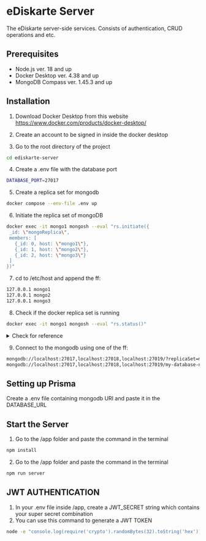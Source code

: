 # eDiskarte Server

The eDiskarte server-side services. Consists of authentication, CRUD operations and etc.

## Prerequisites
- Node.js ver. 18 and up
- Docker Desktop ver. 4.38 and up
- MongoDB Compass ver. 1.45.3 and up



## Installation

1. Download Docker Desktop from this website https://www.docker.com/products/docker-desktop/

2. Create an account to be signed in inside the docker desktop

3. Go to the root directory of the project

```bash
cd ediskarte-server
```
4. Create a .env file with the database port

```bash
DATABASE_PORT=27017
```

5. Create a replica set for mongodb

```bash
docker compose --env-file .env up
```

6. Initiate the replica set of mongoDB
```bash
docker exec -it mongo1 mongosh --eval "rs.initiate({
 _id: \"mongoReplica\",
 members: [
   {_id: 0, host: \"mongo1\"},
   {_id: 1, host: \"mongo2\"},
   {_id: 2, host: \"mongo3\"}
 ]
})"
```
7. cd to /etc/host and append the ff:
```bash
127.0.0.1 mongo1
127.0.0.1 mongo2
127.0.0.1 mongo3
```

8. Check if the docker replica set is running
```bash
docker exec -it mongo1 mongosh --eval "rs.status()"
```

<details markdown="1">
    <summary>Check for reference</summary>
    Current Mongosh Log ID:	6528adb69f801781a9bc0d09
    Connecting to:		mongodb://127.0.0.1:27017/?directConnection=true&serverSelectionTimeoutMS=2000&appName=mongosh+2.0.1
    Using MongoDB:		7.0.2
    Using Mongosh:		2.0.1

    For mongosh info see: https://docs.mongodb.com/mongodb-shell/

    ------
       The server generated these startup warnings when booting
       2023-10-13T02:35:49.994+00:00: Using the XFS filesystem is strongly recommended with the WiredTiger storage engine. See http://dochub.mongodb.org/core/prodnotes-filesystem
       2023-10-13T02:35:50.773+00:00: Access control is not enabled for the database. Read and write access to data and configuration is unrestricted
       2023-10-13T02:35:50.773+00:00: vm.max_map_count is too low
    ------

    {
      set: 'myReplicaSetName',
      date: ISODate("2023-10-13T02:38:46.688Z"),
      myState: 1,
      term: Long("1"),
      syncSourceHost: '',
      syncSourceId: -1,
      heartbeatIntervalMillis: Long("2000"),
      majorityVoteCount: 2,
      writeMajorityCount: 2,
      votingMembersCount: 3,
      writableVotingMembersCount: 3,
      optimes: {
        lastCommittedOpTime: { ts: Timestamp({ t: 1697164720, i: 1 }), t: Long("1") },
        lastCommittedWallTime: ISODate("2023-10-13T02:38:40.541Z"),
        readConcernMajorityOpTime: { ts: Timestamp({ t: 1697164720, i: 1 }), t: Long("1") },
        appliedOpTime: { ts: Timestamp({ t: 1697164720, i: 1 }), t: Long("1") },
        durableOpTime: { ts: Timestamp({ t: 1697164720, i: 1 }), t: Long("1") },
        lastAppliedWallTime: ISODate("2023-10-13T02:38:40.541Z"),
        lastDurableWallTime: ISODate("2023-10-13T02:38:40.541Z")
      },
      lastStableRecoveryTimestamp: Timestamp({ t: 1697164690, i: 1 }),
      electionCandidateMetrics: {
        lastElectionReason: 'electionTimeout',
        lastElectionDate: ISODate("2023-10-13T02:36:30.454Z"),
        electionTerm: Long("1"),
        lastCommittedOpTimeAtElection: { ts: Timestamp({ t: 1697164580, i: 1 }), t: Long("-1") },
        lastSeenOpTimeAtElection: { ts: Timestamp({ t: 1697164580, i: 1 }), t: Long("-1") },
        numVotesNeeded: 2,
        priorityAtElection: 1,
        electionTimeoutMillis: Long("10000"),
        numCatchUpOps: Long("0"),
        newTermStartDate: ISODate("2023-10-13T02:36:30.508Z"),
        wMajorityWriteAvailabilityDate: ISODate("2023-10-13T02:36:31.065Z")
      },
      members: [
        {
          _id: 0,
          name: 'mongo1:27017',
          health: 1,
          state: 1,
          stateStr: 'PRIMARY',
          uptime: 177,
          optime: { ts: Timestamp({ t: 1697164720, i: 1 }), t: Long("1") },
          optimeDate: ISODate("2023-10-13T02:38:40.000Z"),
          lastAppliedWallTime: ISODate("2023-10-13T02:38:40.541Z"),
          lastDurableWallTime: ISODate("2023-10-13T02:38:40.541Z"),
          syncSourceHost: '',
          syncSourceId: -1,
          infoMessage: '',
          electionTime: Timestamp({ t: 1697164590, i: 1 }),
          electionDate: ISODate("2023-10-13T02:36:30.000Z"),
          configVersion: 1,
          configTerm: 1,
          self: true,
          lastHeartbeatMessage: ''
        },
        {
          _id: 1,
          name: 'mongo2:27017',
          health: 1,
          state: 2,
          stateStr: 'SECONDARY',
          uptime: 146,
          optime: { ts: Timestamp({ t: 1697164720, i: 1 }), t: Long("1") },
          optimeDurable: { ts: Timestamp({ t: 1697164720, i: 1 }), t: Long("1") },
          optimeDate: ISODate("2023-10-13T02:38:40.000Z"),
          optimeDurableDate: ISODate("2023-10-13T02:38:40.000Z"),
          lastAppliedWallTime: ISODate("2023-10-13T02:38:40.541Z"),
          lastDurableWallTime: ISODate("2023-10-13T02:38:40.541Z"),
          lastHeartbeat: ISODate("2023-10-13T02:38:46.609Z"),
          lastHeartbeatRecv: ISODate("2023-10-13T02:38:45.564Z"),
          pingMs: Long("0"),
          lastHeartbeatMessage: '',
          syncSourceHost: 'mongo1:27017',
          syncSourceId: 0,
          infoMessage: '',
          configVersion: 1,
          configTerm: 1
        },
        {
          _id: 2,
          name: 'mongo3:27017',
          health: 1,
          state: 2,
          stateStr: 'SECONDARY',
          uptime: 146,
          optime: { ts: Timestamp({ t: 1697164720, i: 1 }), t: Long("1") },
          optimeDurable: { ts: Timestamp({ t: 1697164720, i: 1 }), t: Long("1") },
          optimeDate: ISODate("2023-10-13T02:38:40.000Z"),
          optimeDurableDate: ISODate("2023-10-13T02:38:40.000Z"),
          lastAppliedWallTime: ISODate("2023-10-13T02:38:40.541Z"),
          lastDurableWallTime: ISODate("2023-10-13T02:38:40.541Z"),
          lastHeartbeat: ISODate("2023-10-13T02:38:46.595Z"),
          lastHeartbeatRecv: ISODate("2023-10-13T02:38:45.568Z"),
          pingMs: Long("0"),
          lastHeartbeatMessage: '',
          syncSourceHost: 'mongo1:27017',
          syncSourceId: 0,
          infoMessage: '',
          configVersion: 1,
          configTerm: 1
        }
      ],
      ok: 1,
      '$clusterTime': {
        clusterTime: Timestamp({ t: 1697164720, i: 1 }),
        signature: {
          hash: Binary.createFromBase64("AAAAAAAAAAAAAAAAAAAAAAAAAAA=", 0),
          keyId: Long("0")
        }
      },
      operationTime: Timestamp({ t: 1697164720, i: 1 })
    }
</details>

9. Connect to the mongodb using one of the ff:
```sh
mongodb://localhost:27017,localhost:27018,localhost:27019/?replicaSet=mongoReplica
mongodb://localhost:27017,localhost:27018,localhost:27019/my-database-name?replicaSet=mongoReplica
```


## Setting up Prisma
 Create a .env file containing mongodb URI and paste it in the DATABASE_URL


## Start the Server
1. Go to the /app folder and paste the command in the terminal

```bash
npm install
```

2. Go to the /app folder and paste the command in the terminal

```bash
npm run server
```
## JWT AUTHENTICATION
1. In your .env file inside /app, create a JWT_SECRET string which contains your super secret combination
2. You can use this command to generate a JWT TOKEN
```bash
node -e "console.log(require('crypto').randomBytes(32).toString('hex'));"
```

